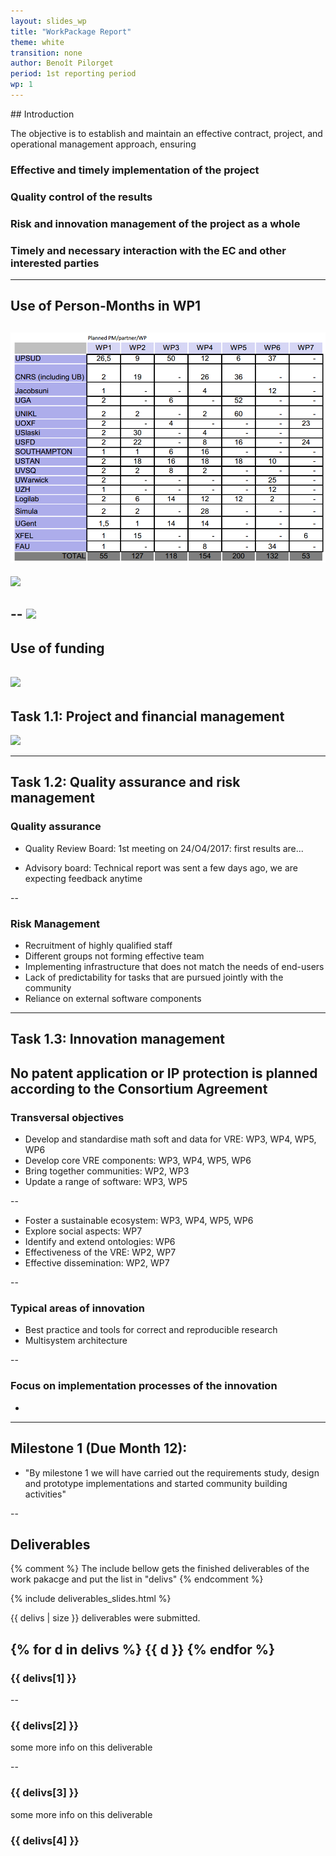 ```yaml
---
layout: slides_wp
title: "WorkPackage Report"
theme: white
transition: none
author: Benoît Pilorget
period: 1st reporting period
wp: 1
---
```

<section data-markdown data-separator="^---\n" data-separator-vertical="^--\n">
## Introduction

The objective is to establish and maintain an effective contract, project, and operational management approach, ensuring
### Effective and timely implementation of the project
### Quality control of the results
### Risk and innovation management of the project as a whole
### Timely and necessary interaction with the EC and other interested parties

---
## Use of Person-Months in WP1

![](WP1-finance-pm-planned.png)
--
![](../WP1-finance-pm-actual.png)

--
![](../WP1-finance1.png)
---
## Use of funding

![](../WP1-finance-moneyuse.png)
---
## Task 1.1: Project and financial management

![](../workplan-RP1.JPEG)

---
## Task 1.2: Quality assurance and risk management

### Quality assurance

- Quality Review Board: 1st meeting on 24/O4/2017: first results are...


- Advisory board: Technical report was sent a few days ago, we are expecting feedback anytime

--

### Risk Management

- Recruitment of highly qualified staff 
- Different groups not forming effective team
- Implementing infrastructure that does not match the needs of end-users
- Lack of predictability for tasks that are pursued jointly with the community
- Reliance on external software components

---
## Task 1.3: Innovation management
##  No patent application or IP protection is planned according to the Consortium Agreement

### Transversal objectives

- Develop and standardise math soft and data for VRE: WP3, WP4, WP5, WP6
- Develop core VRE components: WP3, WP4, WP5, WP6
- Bring together communities: WP2, WP3
- Update a range of software: WP3, WP5

--

- Foster a sustainable ecosystem: WP3, WP4, WP5, WP6
- Explore social aspects: WP7
- Identify and extend ontologies: WP6
- Effectiveness of the VRE: WP2, WP7
- Effective dissemination: WP2, WP7

--
### Typical areas of innovation

- Best practice and tools for correct and reproducible research
- Multisystem architecture

--
### Focus on implementation processes of the innovation

- 


---
## Milestone 1 (Due Month 12):
- "By milestone 1 we will have carried out the requirements study, design and prototype implementations and started community building activities"

--
## Deliverables

{% comment %}
The include bellow gets the finished deliverables of the work pakacge and put the list in "delivs"
{% endcomment %}

{% include deliverables_slides.html %}

{{ delivs | size }} deliverables were submitted.

{% for d in delivs %} {{ d }}
{% endfor %}
--
### {{ delivs[1] }}
--
### {{ delivs[2] }}

some more info on this deliverable

--
### {{ delivs[3] }}

some more info on this deliverable

### {{ delivs[4] }}


</section>


